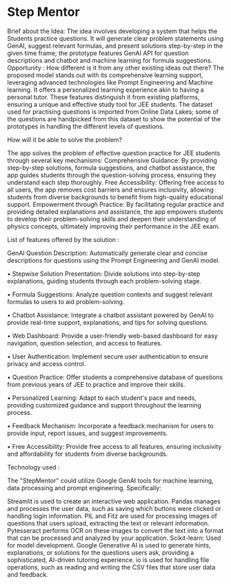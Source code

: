 # Step Mentor

Brief about the Idea: The idea involves developing a system that helps the Students practice questions. It will generate clear problem statements using GenAI, suggest relevant formulas, and present solutions step-by-step in the given time frame; the prototype features GenAI API for question descriptions and chatbot and machine learning for formula suggestions. Opportunity : How different is it from any other existing ideas out there? The proposed model stands out with its comprehensive learning support, leveraging advanced technologies like Prompt Engineering and Machine learning. It offers a personalized learning experience akin to having a personal tutor. These features distinguish it from existing platforms, ensuring a unique and effective study tool for JEE students. The dataset used for practising questions is imported from Online Data Lakes; some of the questions are handpicked from this dataset to show the potential of the prototypes in handling the different levels of questions.

How will it be able to solve the problem?

The app solves the problem of effective question practice for JEE students through several key mechanisms: Comprehensive Guidance: By providing step-by-step solutions, formula suggestions, and chatbot assistance, the app guides students through the question-solving process, ensuring they understand each step thoroughly. Free Accessibility: Offering free access to all users, the app removes cost barriers and ensures inclusivity, allowing students from diverse backgrounds to benefit from high-quality educational support. Empowerment through Practice: By facilitating regular practice and providing detailed explanations and assistance, the app empowers students to develop their problem-solving skills and deepen their understanding of physics concepts, ultimately improving their performance in the JEE exam.

List of features offered by the solution :

GenAI Question Description: Automatically generate clear and concise descriptions for questions using the Prompt Engineering and GenAI model.

• Stepwise Solution Presentation: Divide solutions into step-by-step explanations, guiding students through each problem-solving stage.

• Formula Suggestions: Analyze question contexts and suggest relevant formulas to users to aid problem-solving.

• Chatbot Assistance: Integrate a chatbot assistant powered by GenAI to provide real-time support, explanations, and tips for solving questions.

• Web Dashboard: Provide a user-friendly web-based dashboard for easy navigation, question selection, and access to features.

• User Authentication: Implement secure user authentication to ensure privacy and access control.

• Question Practice: Offer students a comprehensive database of questions from previous years of JEE to practice and improve their skills.

• Personalized Learning: Adapt to each student's pace and needs, providing customized guidance and support throughout the learning process.

• Feedback Mechanism: Incorporate a feedback mechanism for users to provide input, report issues, and suggest improvements.

• Free Accessibility: Provide free access to all features, ensuring inclusivity and affordability for students from diverse backgrounds.

Technology used :

The "StepMentor" could utilize Google GenAI tools for machine learning, data processing and prompt engineering. Specifically:

Streamlit is used to create an interactive web application. Pandas manages and processes the user data, such as saving which buttons were clicked or handling login information. PIL and Fitz are used for processing images of questions that users upload, extracting the text or relevant information. Pytesseract performs OCR on these images to convert the text into a format that can be processed and analyzed by your application. Scikit-learn: Used for model development. Google Generative AI is used to generate hints, explanations, or solutions for the questions users ask, providing a sophisticated, AI-driven tutoring experience. io is used for handling file operations, such as reading and writing the CSV files that store user data and feedback.
